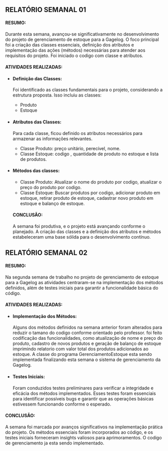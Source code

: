 ## RELATÓRIO SEMANAL 01
#### RESUMO:
Durante esta semana, avançou-se significativamente no desenvolvimento do projeto de gerenciamento de estoque para a Gagelog. O foco principal foi a criação das classes essenciais, definição dos atributos e implementação das ações (métodos) necessárias para atender aos requisitos do projeto. Foi iniciado o codigo com classe e atributos.

  
#### ATIVIDADES REALIZADAS:
* #### Definição das Classes:
  Foi identificado as classes fundamentais para o projeto, considerando a estrutura proposta. Isso incluiu as classes:
  * Produto
  * Estoque

* #### Atributos das Classes:
  Para cada classe, ficou definido os atributos necessários para armazenar as informações relevantes.
  * Classe Produto: preço unitário, perecível, nome.
  * Classe Estoque: codigo , quantidade de produto no estoque e lista de produtos.

* #### Métodos das classes:
  * Classe Produto: Atualizar o nome do produto por codigo, atualizar o preço do produto por codigo.
  * Classe Estoque: Buscar produtos por codigo, adicionar produto em estoque, retirar produto de estoque, cadastrar  novo produto em estoque e balanço de estoque.
 
  #### CONCLUSÃO:
  A semana foi produtiva, e o projeto está avançando conforme o planejado. A criação das classes e a definição dos atributos e métodos estabeleceram uma base sólida para o desenvolvimento contínuo. 

## RELATÓRIO SEMANAL 02

#### RESUMO:
Na segunda semana de trabalho no projeto de gerenciamento de estoque para a Gagelog as atividades centraram-se na implementação dos métodos definidos, além de testes iniciais para garantir a funcionalidade básica do código.

#### ATIVIDADES REALIZADAS:

* #### Implementação dos Métodos:
  Alguns dos métodos definidos na semana anterior foram alterados para reduzir o tamano do codigo conforme orientado pelo professor. foi feito codificação das funcionalidades, como atualização de nome e preço do produto, cadastro de novos produtos e geração de balanço de estoque imprimindo relatorio com valor total dos produtos adicionados ao estoque.
  A classe do programa GerenciamentoEstoque esta sendo implementada finalizando esta semana o sistema de gerenciamento da Gagelog.

* #### Testes Iniciais:
  Foram conduzidos testes preliminares para verificar a integridade e eficácia dos métodos implementados. Esses testes foram essenciais para identificar possíveis bugs e garantir que as operações básicas estivessem funcionando conforme o esperado.

#### CONCLUSÃO:
A semana foi marcada por avanços significativos na implementação prática do projeto. Os métodos essenciais foram incorporados ao código, e os testes iniciais forneceram insights valiosos para aprimoramentos. O codigo de gerenciamento ja esta sendo implementado.
